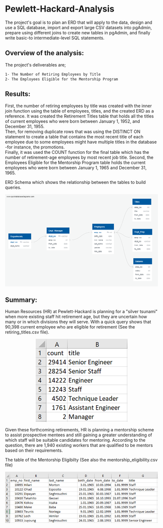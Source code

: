 # Pewlett-Hackard-Analysis
The project's goal is to plan an ERD that will apply to the data, design and use a SQL database, import and export large CSV datasets into pgAdmin, 
prepare using different joins to create new tables in pgAdmin, and finally write basic-to intermediate-level SQL statements.

## Overview of the analysis: 
The project's deliverables are;

	1- The Number of Retiring Employees by Title
	2- The Employees Eligible for the Mentorship Program

## Results: 
First, the number of retiring employees by title was created with the inner join function using the table of employees, titles, and the created ERD as a reference. 
It was created the Retirement Titles table that holds all the titles of current employees who were born between January 1, 1952, and December 31, 1955.  
Then, for removing duplicate rows that was using the DISTINCT ON statement to create a table that contains the most recent title of each employee due to some employees 
might have multiple titles in the database -for instance, the promotions.  
Finally, it was used the COUNT function for the final table which has the number of retirement-age employees by most recent job title. 
Second, the Employees Eligible for the Mentorship Program table holds the current employees who were born between January 1, 1965 and December 31, 1965. 

ERD Schema which shows the relationship between the tables to build queries.

<p align="center"><img src="https://github.com/zkirsan/Pewlett-Hackard-Analysis/blob/main/EmployeeDB.png"></img></p>

## Summary: 
Human Resources (HR) at Pewlett-Hackard is planning for a "silver tsunami" when more existing staff hit retirement age, 
but they are uncertain how many or in which divisions they will serve. With a quick query shows that 90,398 current employee who are eligible for retirement 
(See the retiring_titles.csv file).

<p align="center"><img src="https://github.com/zkirsan/Pewlett-Hackard-Analysis/blob/main/Retiring_Titles.PNG"></img></p>

Given these forthcoming retirements, HR is planning a mentorship scheme to assist prospective mentees and still gaining a greater understanding of which staff 
will be suitable candidates for mentoring. According to the question, there are 1,940 existing workers that are qualified to be mentors based on their requirements.
 
The table of the Mentorship Eligibilty (See also the mentorship_eligibility.csv file)

<p align="center"><img src="https://github.com/zkirsan/Pewlett-Hackard-Analysis/blob/main/Mentorship_Eligibilty.PNG"></img></p>




